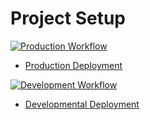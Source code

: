 # Project Setup

[![Production Workflow](https://github.com/aron-s/Playlist_Site/actions/workflows/prod.yml/badge.svg)](https://github.com/aron-s/Playlist_Site/actions/workflows/prod.yml)

* [Production Deployment](https://project-final-as4259.herokuapp.com/)


[![Development Workflow](https://github.com/aron-s/Playlist_Site/actions/workflows/dev.yml/badge.svg)](https://github.com/aron-s/Playlist_Site/actions/workflows/dev.yml)

* [Developmental Deployment](https://project-final-as4259-dvlmt.herokuapp.com/)
